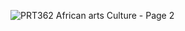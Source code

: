 ![PRT362 African arts Culture - Page 2](https://github.com/users-attachments/assets/d68d330f-f2f4-485a-a62c-4ea40302dfed)
